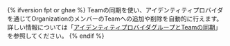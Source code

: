 {% ifversion fpt or ghae %}
Teamの同期を使い、アイデンティティプロバイダを通じてOrganizationのメンバーのTeamへの追加や削除を自動的に行えます。 詳しい情報については「[アイデンティティプロバイダグループとTeamの同期](/organizations/organizing-members-into-teams/synchronizing-a-team-with-an-identity-provider-group)」を参照してください。
{% endif %}
